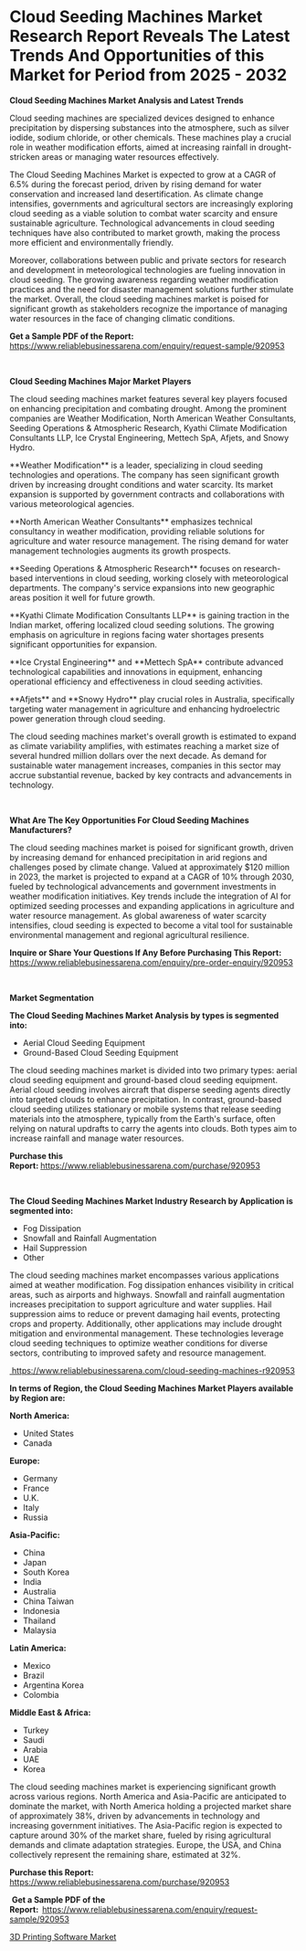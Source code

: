 <p><h1>Cloud Seeding Machines Market Research Report Reveals The Latest Trends And Opportunities of this Market for Period from 2025 - 2032</h1></p><p><strong>Cloud Seeding Machines Market Analysis and Latest Trends</strong></p>
<p><p>Cloud seeding machines are specialized devices designed to enhance precipitation by dispersing substances into the atmosphere, such as silver iodide, sodium chloride, or other chemicals. These machines play a crucial role in weather modification efforts, aimed at increasing rainfall in drought-stricken areas or managing water resources effectively.</p><p>The Cloud Seeding Machines Market is expected to grow at a CAGR of 6.5% during the forecast period, driven by rising demand for water conservation and increased land desertification. As climate change intensifies, governments and agricultural sectors are increasingly exploring cloud seeding as a viable solution to combat water scarcity and ensure sustainable agriculture. Technological advancements in cloud seeding techniques have also contributed to market growth, making the process more efficient and environmentally friendly.</p><p>Moreover, collaborations between public and private sectors for research and development in meteorological technologies are fueling innovation in cloud seeding. The growing awareness regarding weather modification practices and the need for disaster management solutions further stimulate the market. Overall, the cloud seeding machines market is poised for significant growth as stakeholders recognize the importance of managing water resources in the face of changing climatic conditions.</p></p>
<p><strong>Get a Sample PDF of the Report:&nbsp;</strong> <a href="https://www.reliablebusinessarena.com/enquiry/request-sample/920953?utm_campaign=2137&utm_medium=2&utm_source=Github&utm_content=ia&utm_term=06032025&utm_id=cloud-seeding-machines">https://www.reliablebusinessarena.com/enquiry/request-sample/920953</a></p>
<p>&nbsp;</p>
<p><strong>Cloud Seeding Machines Major Market Players</strong></p>
<p><p>The cloud seeding machines market features several key players focused on enhancing precipitation and combating drought. Among the prominent companies are Weather Modification, North American Weather Consultants, Seeding Operations & Atmospheric Research, Kyathi Climate Modification Consultants LLP, Ice Crystal Engineering, Mettech SpA, Afjets, and Snowy Hydro.</p><p>**Weather Modification** is a leader, specializing in cloud seeding technologies and operations. The company has seen significant growth driven by increasing drought conditions and water scarcity. Its market expansion is supported by government contracts and collaborations with various meteorological agencies.</p><p>**North American Weather Consultants** emphasizes technical consultancy in weather modification, providing reliable solutions for agriculture and water resource management. The rising demand for water management technologies augments its growth prospects.</p><p>**Seeding Operations & Atmospheric Research** focuses on research-based interventions in cloud seeding, working closely with meteorological departments. The company's service expansions into new geographic areas position it well for future growth.</p><p>**Kyathi Climate Modification Consultants LLP** is gaining traction in the Indian market, offering localized cloud seeding solutions. The growing emphasis on agriculture in regions facing water shortages presents significant opportunities for expansion.</p><p>**Ice Crystal Engineering** and **Mettech SpA** contribute advanced technological capabilities and innovations in equipment, enhancing operational efficiency and effectiveness in cloud seeding activities.</p><p>**Afjets** and **Snowy Hydro** play crucial roles in Australia, specifically targeting water management in agriculture and enhancing hydroelectric power generation through cloud seeding. </p><p>The cloud seeding machines market's overall growth is estimated to expand as climate variability amplifies, with estimates reaching a market size of several hundred million dollars over the next decade. As demand for sustainable water management increases, companies in this sector may accrue substantial revenue, backed by key contracts and advancements in technology.</p></p>
<p>&nbsp;</p>
<p><strong>What Are The Key Opportunities For Cloud Seeding Machines Manufacturers?</strong></p>
<p><p>The cloud seeding machines market is poised for significant growth, driven by increasing demand for enhanced precipitation in arid regions and challenges posed by climate change. Valued at approximately $120 million in 2023, the market is projected to expand at a CAGR of 10% through 2030, fueled by technological advancements and government investments in weather modification initiatives. Key trends include the integration of AI for optimized seeding processes and expanding applications in agriculture and water resource management. As global awareness of water scarcity intensifies, cloud seeding is expected to become a vital tool for sustainable environmental management and regional agricultural resilience.</p></p>
<p><strong>Inquire or Share Your Questions If Any Before Purchasing This Report:</strong> <a href="https://www.reliablebusinessarena.com/enquiry/pre-order-enquiry/920953?utm_campaign=2137&utm_medium=2&utm_source=Github&utm_content=ia&utm_term=06032025&utm_id=cloud-seeding-machines">https://www.reliablebusinessarena.com/enquiry/pre-order-enquiry/920953</a></p>
<p>&nbsp;</p>
<p><strong>Market Segmentation</strong></p>
<p><strong>The Cloud Seeding Machines Market Analysis by types is segmented into:</strong></p>
<p><ul><li>Aerial Cloud Seeding Equipment</li><li>Ground-Based Cloud Seeding Equipment</li></ul></p>
<p><p>The cloud seeding machines market is divided into two primary types: aerial cloud seeding equipment and ground-based cloud seeding equipment. Aerial cloud seeding involves aircraft that disperse seeding agents directly into targeted clouds to enhance precipitation. In contrast, ground-based cloud seeding utilizes stationary or mobile systems that release seeding materials into the atmosphere, typically from the Earth's surface, often relying on natural updrafts to carry the agents into clouds. Both types aim to increase rainfall and manage water resources.</p></p>
<p><strong>Purchase this Report:&nbsp;</strong><a href="https://www.reliablebusinessarena.com/purchase/920953?utm_campaign=2137&utm_medium=2&utm_source=Github&utm_content=ia&utm_term=06032025&utm_id=cloud-seeding-machines">https://www.reliablebusinessarena.com/purchase/920953</a></p>
<p>&nbsp;</p>
<p><strong>The Cloud Seeding Machines Market Industry Research by Application is segmented into:</strong></p>
<p><ul><li>Fog Dissipation</li><li>Snowfall and Rainfall Augmentation</li><li>Hail Suppression</li><li>Other</li></ul></p>
<p><p>The cloud seeding machines market encompasses various applications aimed at weather modification. Fog dissipation enhances visibility in critical areas, such as airports and highways. Snowfall and rainfall augmentation increases precipitation to support agriculture and water supplies. Hail suppression aims to reduce or prevent damaging hail events, protecting crops and property. Additionally, other applications may include drought mitigation and environmental management. These technologies leverage cloud seeding techniques to optimize weather conditions for diverse sectors, contributing to improved safety and resource management.</p></p>
<p><a href="https://www.reliablebusinessarena.com/cloud-seeding-machines-r920953?utm_campaign=2137&utm_medium=2&utm_source=Github&utm_content=ia&utm_term=06032025&utm_id=cloud-seeding-machines">&nbsp;https://www.reliablebusinessarena.com/cloud-seeding-machines-r920953</a></p>
<p><strong>In terms of Region, the Cloud Seeding Machines Market Players available by Region are:</strong></p>
<p>
    <p> <strong> North America: </strong>
        <ul>
            <li>United States</li>
            <li>Canada</li>
        </ul>
        </p> 
    <p> <strong> Europe: </strong>
        <ul>
            <li>Germany</li>
            <li>France</li>
            <li>U.K.</li>
            <li>Italy</li>
            <li>Russia</li>
        </ul>
        </p> 
    <p> <strong> Asia-Pacific: </strong>
        <ul>
            <li>China</li>
            <li>Japan</li>
            <li>South Korea</li>
            <li>India</li>
            <li>Australia</li>
            <li>China Taiwan</li>
            <li>Indonesia</li>
            <li>Thailand</li>
            <li>Malaysia</li>
        </ul>
        </p> 
    <p> <strong> Latin America: </strong>
        <ul>
            <li>Mexico</li>
            <li>Brazil</li>
            <li>Argentina Korea</li>
            <li>Colombia</li>
        </ul>
        </p> 
    <p> <strong> Middle East & Africa: </strong>
        <ul>
            <li>Turkey</li>
            <li>Saudi</li>
            <li>Arabia</li>
            <li>UAE</li>
            <li>Korea</li>
        </ul>
    </p>
    </p>
<p><p>The cloud seeding machines market is experiencing significant growth across various regions. North America and Asia-Pacific are anticipated to dominate the market, with North America holding a projected market share of approximately 38%, driven by advancements in technology and increasing government initiatives. The Asia-Pacific region is expected to capture around 30% of the market share, fueled by rising agricultural demands and climate adaptation strategies. Europe, the USA, and China collectively represent the remaining share, estimated at 32%.</p></p>
<p><strong>Purchase this Report: </strong><a href="https://www.reliablebusinessarena.com/purchase/920953?utm_campaign=2137&utm_medium=2&utm_source=Github&utm_content=ia&utm_term=06032025&utm_id=cloud-seeding-machines">https://www.reliablebusinessarena.com/purchase/920953</a></p>
<p>&nbsp;<strong>Get a Sample PDF of the Report:&nbsp;&nbsp;</strong><a href="https://www.reliablebusinessarena.com/enquiry/request-sample/920953?utm_campaign=2137&utm_medium=2&utm_source=Github&utm_content=ia&utm_term=06032025&utm_id=cloud-seeding-machines">https://www.reliablebusinessarena.com/enquiry/request-sample/920953</a></p>
<p><strong></strong></p>
<p><p><a href="https://github.com/tamvrosiya/Market-Research-Report-List-6/blob/main/3d-printing-software-market.md?utm_campaign=2137&utm_medium=2&utm_source=Github&utm_content=ia&utm_term=06032025&utm_id=cloud-seeding-machines">3D Printing Software Market</a></p></p>